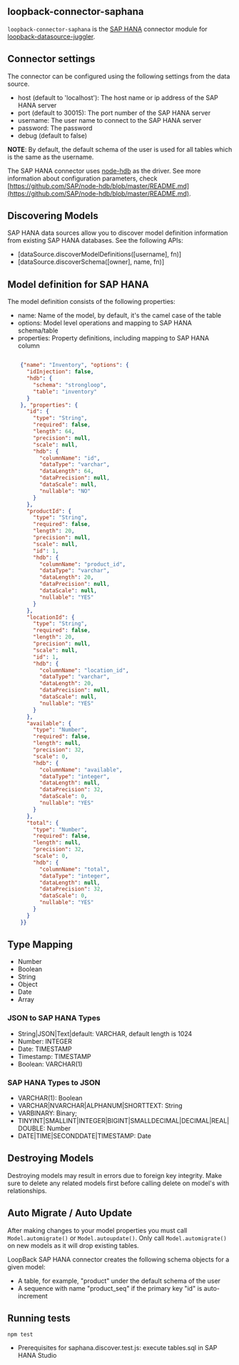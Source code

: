 ## loopback-connector-saphana

`loopback-connector-saphana` is the [SAP HANA](http://www.saphana.com) connector module for [loopback-datasource-juggler](https://github.com/strongloop/loopback-datasource-juggler/).


## Connector settings

The connector can be configured using the following settings from the data source.
* host (default to 'localhost'): The host name or ip address of the SAP HANA server
* port (default to 30015): The port number of the SAP HANA server
* username: The user name to connect to the SAP HANA server
* password: The password
* debug (default to false)

**NOTE**: By default, the default schema of the user is used for all tables which is the same as the username.

The SAP HANA connector uses [node-hdb](https://github.com/SAP/node-hdb) as the driver. See more
information about configuration parameters, check [https://github.com/SAP/node-hdb/blob/master/README.md](https://github.com/SAP/node-hdb/blob/master/README.md).

## Discovering Models

SAP HANA data sources allow you to discover model definition information from existing SAP HANA databases. See the following APIs:

 - [dataSource.discoverModelDefinitions([username], fn)]
 - [dataSource.discoverSchema([owner], name, fn)]


## Model definition for SAP HANA

The model definition consists of the following properties:

* name: Name of the model, by default, it's the camel case of the table
* options: Model level operations and mapping to SAP HANA schema/table
* properties: Property definitions, including mapping to SAP HANA column

```json

    {"name": "Inventory", "options": {
      "idInjection": false,
      "hdb": {
        "schema": "strongloop",
        "table": "inventory"
      }
    }, "properties": {
      "id": {
        "type": "String",
        "required": false,
        "length": 64,
        "precision": null,
        "scale": null,
        "hdb": {
          "columnName": "id",
          "dataType": "varchar",
          "dataLength": 64,
          "dataPrecision": null,
          "dataScale": null,
          "nullable": "NO"
        }
      },
      "productId": {
        "type": "String",
        "required": false,
        "length": 20,
        "precision": null,
        "scale": null,
        "id": 1,
        "hdb": {
          "columnName": "product_id",
          "dataType": "varchar",
          "dataLength": 20,
          "dataPrecision": null,
          "dataScale": null,
          "nullable": "YES"
        }
      },
      "locationId": {
        "type": "String",
        "required": false,
        "length": 20,
        "precision": null,
        "scale": null,
        "id": 1,
        "hdb": {
          "columnName": "location_id",
          "dataType": "varchar",
          "dataLength": 20,
          "dataPrecision": null,
          "dataScale": null,
          "nullable": "YES"
        }
      },
      "available": {
        "type": "Number",
        "required": false,
        "length": null,
        "precision": 32,
        "scale": 0,
        "hdb": {
          "columnName": "available",
          "dataType": "integer",
          "dataLength": null,
          "dataPrecision": 32,
          "dataScale": 0,
          "nullable": "YES"
        }
      },
      "total": {
        "type": "Number",
        "required": false,
        "length": null,
        "precision": 32,
        "scale": 0,
        "hdb": {
          "columnName": "total",
          "dataType": "integer",
          "dataLength": null,
          "dataPrecision": 32,
          "dataScale": 0,
          "nullable": "YES"
        }
      }
    }}

```

## Type Mapping

 - Number
 - Boolean
 - String
 - Object
 - Date
 - Array

### JSON to SAP HANA Types

* String|JSON|Text|default: VARCHAR, default length is 1024
* Number: INTEGER
* Date: TIMESTAMP
* Timestamp: TIMESTAMP
* Boolean: VARCHAR(1)

### SAP HANA Types to JSON

* VARCHAR(1): Boolean
* VARCHAR|NVARCHAR|ALPHANUM|SHORTTEXT: String
* VARBINARY: Binary;
* TINYINT|SMALLINT|INTEGER|BIGINT|SMALLDECIMAL|DECIMAL|REAL|DOUBLE: Number
* DATE|TIME|SECONDDATE|TIMESTAMP: Date

## Destroying Models

Destroying models may result in errors due to foreign key integrity. Make sure
to delete any related models first before calling delete on model's with
relationships.

## Auto Migrate / Auto Update

After making changes to your model properties you must call `Model.automigrate()`
or `Model.autoupdate()`. Only call `Model.automigrate()` on new models
as it will drop existing tables.

LoopBack SAP HANA connector creates the following schema objects for a given
model:

* A table, for example, "product" under the default schema of the user
* A sequence with name "product_seq" if the primary key "id" is auto-increment


## Running tests

    npm test

* Prerequisites for saphana.discover.test.js: execute tables.sql in SAP HANA Studio